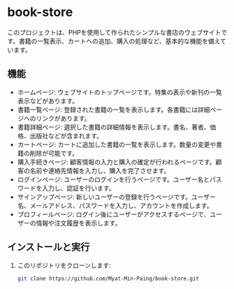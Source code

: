 # book-store

このプロジェクトは、PHPを使用して作られたシンプルな書店のウェブサイトです。書籍の一覧表示、カートへの追加、購入の処理など、基本的な機能を備えています。

## 機能

- ホームページ: ウェブサイトのトップページです。特集の表示や新刊の一覧表示などがあります。
- 書籍一覧ページ: 登録された書籍の一覧を表示します。各書籍には詳細ページへのリンクがあります。
- 書籍詳細ページ: 選択した書籍の詳細情報を表示します。書名、著者、価格、出版社などが含まれます。
- カートページ: カートに追加した書籍の一覧を表示します。数量の変更や書籍の削除が可能です。
- 購入手続きページ: 顧客情報の入力と購入の確定が行われるページです。顧客の名前や連絡先情報を入力し、購入を完了させます。
- ログインページ: ユーザーのログインを行うページです。ユーザー名とパスワードを入力し、認証を行います。
- サインアップページ: 新しいユーザーの登録を行うページです。ユーザー名、メールアドレス、パスワードを入力し、アカウントを作成します。
- プロフィールページ: ログイン後にユーザーがアクセスするページで、ユーザーの情報や注文履歴を表示します。

## インストールと実行

1. このリポジトリをクローンします:

   ```bash
   git clone https://github.com/Myat-Min-Paing/book-store.git
